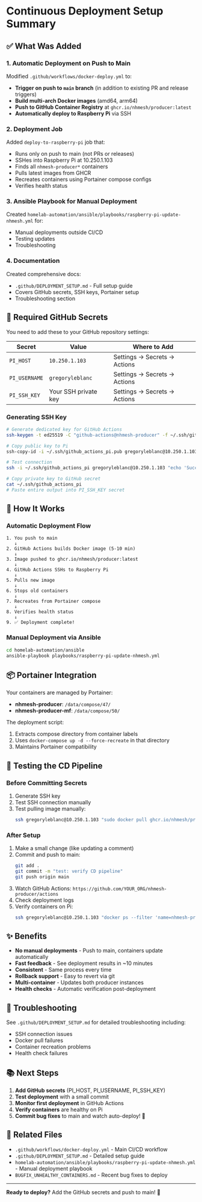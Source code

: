 # Continuous Deployment Setup Summary

## ✅ What Was Added

### 1. Automatic Deployment on Push to Main

Modified `.github/workflows/docker-deploy.yml` to:

- **Trigger on push to `main` branch** (in addition to existing PR and release triggers)
- **Build multi-arch Docker images** (amd64, arm64)
- **Push to GitHub Container Registry** at `ghcr.io/nhmesh/producer:latest`
- **Automatically deploy to Raspberry Pi** via SSH

### 2. Deployment Job

Added `deploy-to-raspberry-pi` job that:

- Runs only on push to main (not PRs or releases)
- SSHes into Raspberry Pi at 10.250.1.103
- Finds all `nhmesh-producer*` containers
- Pulls latest images from GHCR
- Recreates containers using Portainer compose configs
- Verifies health status

### 3. Ansible Playbook for Manual Deployment

Created `homelab-automation/ansible/playbooks/raspberry-pi-update-nhmesh.yml` for:

- Manual deployments outside CI/CD
- Testing updates
- Troubleshooting

### 4. Documentation

Created comprehensive docs:

- `.github/DEPLOYMENT_SETUP.md` - Full setup guide
- Covers GitHub secrets, SSH keys, Portainer setup
- Troubleshooting section

## 🔑 Required GitHub Secrets

You need to add these to your GitHub repository settings:

| Secret        | Value                | Where to Add                 |
| ------------- | -------------------- | ---------------------------- |
| `PI_HOST`     | `10.250.1.103`       | Settings → Secrets → Actions |
| `PI_USERNAME` | `gregoryleblanc`     | Settings → Secrets → Actions |
| `PI_SSH_KEY`  | Your SSH private key | Settings → Secrets → Actions |

### Generating SSH Key

```bash
# Generate dedicated key for GitHub Actions
ssh-keygen -t ed25519 -C "github-actions@nhmesh-producer" -f ~/.ssh/github_actions_pi

# Copy public key to Pi
ssh-copy-id -i ~/.ssh/github_actions_pi.pub gregoryleblanc@10.250.1.103

# Test connection
ssh -i ~/.ssh/github_actions_pi gregoryleblanc@10.250.1.103 "echo 'Success!'"

# Copy private key to GitHub secret
cat ~/.ssh/github_actions_pi
# Paste entire output into PI_SSH_KEY secret
```

## 🚀 How It Works

### Automatic Deployment Flow

```
1. You push to main
   ↓
2. GitHub Actions builds Docker image (5-10 min)
   ↓
3. Image pushed to ghcr.io/nhmesh/producer:latest
   ↓
4. GitHub Actions SSHs to Raspberry Pi
   ↓
5. Pulls new image
   ↓
6. Stops old containers
   ↓
7. Recreates from Portainer compose
   ↓
8. Verifies health status
   ↓
9. ✅ Deployment complete!
```

### Manual Deployment via Ansible

```bash
cd homelab-automation/ansible
ansible-playbook playbooks/raspberry-pi-update-nhmesh.yml
```

## 📦 Portainer Integration

Your containers are managed by Portainer:

- **nhmesh-producer**: `/data/compose/47/`
- **nhmesh-producer-mf**: `/data/compose/50/`

The deployment script:

1. Extracts compose directory from container labels
2. Uses `docker-compose up -d --force-recreate` in that directory
3. Maintains Portainer compatibility

## 🧪 Testing the CD Pipeline

### Before Committing Secrets

1. Generate SSH key
2. Test SSH connection manually
3. Test pulling image manually:
   ```bash
   ssh gregoryleblanc@10.250.1.103 "sudo docker pull ghcr.io/nhmesh/producer:latest"
   ```

### After Setup

1. Make a small change (like updating a comment)
2. Commit and push to main:
   ```bash
   git add .
   git commit -m "test: verify CD pipeline"
   git push origin main
   ```
3. Watch GitHub Actions: `https://github.com/YOUR_ORG/nhmesh-producer/actions`
4. Check deployment logs
5. Verify containers on Pi:
   ```bash
   ssh gregoryleblanc@10.250.1.103 "docker ps --filter 'name=nhmesh-producer'"
   ```

## ✨ Benefits

- **No manual deployments** - Push to main, containers update automatically
- **Fast feedback** - See deployment results in ~10 minutes
- **Consistent** - Same process every time
- **Rollback support** - Easy to revert via git
- **Multi-container** - Updates both producer instances
- **Health checks** - Automatic verification post-deployment

## 🔧 Troubleshooting

See `.github/DEPLOYMENT_SETUP.md` for detailed troubleshooting including:

- SSH connection issues
- Docker pull failures
- Container recreation problems
- Health check failures

## 📚 Next Steps

1. **Add GitHub secrets** (PI_HOST, PI_USERNAME, PI_SSH_KEY)
2. **Test deployment** with a small commit
3. **Monitor first deployment** in GitHub Actions
4. **Verify containers** are healthy on Pi
5. **Commit bug fixes** to main and watch auto-deploy! 🎉

## 🔗 Related Files

- `.github/workflows/docker-deploy.yml` - Main CI/CD workflow
- `.github/DEPLOYMENT_SETUP.md` - Detailed setup guide
- `homelab-automation/ansible/playbooks/raspberry-pi-update-nhmesh.yml` - Manual deployment playbook
- `BUGFIX_UNHEALTHY_CONTAINERS.md` - Recent bug fixes to deploy

---

**Ready to deploy?** Add the GitHub secrets and push to main! 🚀
